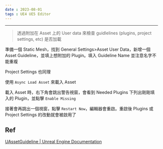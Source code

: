 ```yaml
---
date : 2023-08-01
tags : UE4 UE5 Editor
---
```

---
> 透過附加在 Asset 上的 User data 來檢查 guidlelines (plugins, project settings, etc) 是否加載

準備一個 Static Mesh，找到 General Settings>Asset User Data，新增一個 Asset Guideline，並填上想附加的 Plugin。填入 Guideline Name 並注意名字不能重複


Project Settings 也同理

使用 `Async Load Asset` 來載入 Asset


載入 Asset 時，右下角會跳出警告視窗，會看到 Needed Plugins 下列出剛剛填入的 Plugin，並點擊 `Enable Missing`


接著會再跳出一個視窗，點擊 `Restart Now`，編輯器會重啟。重啟後 Plugins 或 Project Settings 的改動就會被啟用了

## Ref
[UAssetGuideline | Unreal Engine Documentation](https://docs.unrealengine.com/4.26/en-US/API/Editor/UnrealEd/Editor/UAssetGuideline/)